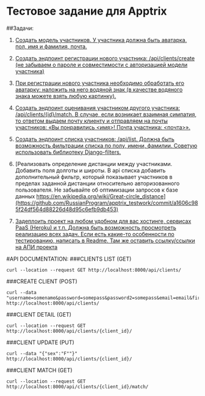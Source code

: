 # Тестовое задание для Apptrix

##Задачи:
1) [Создать модель участников. У участника должна быть аватарка, пол, имя и фамилия, почта.](https://github.com/RussianProgram/apptrix_testwork/commit/cab0d874f36d0768b35b72129ebbda05cb3dda0f)

2) [Создать эндпоинт регистрации нового участника: /api/clients/create (не забываем о пароле и совместимости с авторизацией модели участника)](https://github.com/RussianProgram/apptrix_testwork/commit/fdda6d0938653bfd76836bb2d00e00a1219fa7d3)

3) [При регистрации нового участника необходимо обработать его аватарку: наложить на него водяной знак (в качестве водяного знака можете взять любую картинку).](https://github.com/RussianProgram/apptrix_testwork/commit/41d5564f7207440c263ba63626d1d512f354efbd)

4) [Создать эндпоинт оценивания участником другого участника: /api/clients/{id}/match. В случае, если возникает взаимная симпатия, то ответом выдаем почту клиенту и отправляем на почты участников: «Вы понравились <имя>! Почта участника: <почта>».](https://github.com/RussianProgram/apptrix_testwork/commit/0273bab80a8bb9b6bc4bd130df3cae279e5f508c)

5) [Создать эндпоинт списка участников: /api/list. Должна быть возможность фильтрации списка по полу, имени, фамилии. Советую использовать библиотеку Django-filters.](https://github.com/RussianProgram/apptrix_testwork/commit/32bcb67b4e951520328bed750a34b5afdca17baa)

6) [Реализовать определение дистанции между участниками. Добавить поля долготы и широты. В api списка добавить дополнительный фильтр, который показывает участников в пределах заданной дистанции относительно авторизованного пользователя. Не забывайте об оптимизации запросов к базе данных
https://en.wikipedia.org/wiki/Great-circle_distance](https://github.com/RussianProgram/apptrix_testwork/commit/a1606c985f24df564d88226d48d95c6efb9db453)

7) [Задеплоить проект на любом удобном для вас хостинге, сервисах PaaS (Heroku) и т.п. Должна быть возможность просмотреть реализацию всех задач. Если есть какие-то особенности по тестированию, написать в Readme. Там же оставить ссылку/ссылки на АПИ проекта]()


#API DOCUMENTATION:
###CLIENTS LIST (GET)
```shell
curl --location --request GET http://localhost:8000/api/clients/
```
###CREATE CLIENT (POST)
```shell
curl --data "username=somename&password=somepass&password2=somepass&email=email&first_name=name&last_name=name" http://localhost:8000/api/clients/
```
###CLIENT DETAIL (GET)
```shell
curl --location --request GET http://localhost:8000/api/clients/{client_id}/
```
###CLIENT UPDATE (PUT)
```shell
curl --data "{"sex":"F""}" http://localhost:8000/api/clients/{client_id}/
```
###CLIENT MATCH (GET)
```shell
curl --location --request GET http://localhost:8000/api/clients/{client_id}/match/
```
